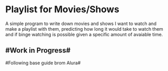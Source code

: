 <h1>Playlist for Movies/Shows</h1>
A simple program to write down movies and shows I want to watch and make a playlist with them, predicting how long it would take to watch them and if binge watching is possible given a specific amount of avaiable time.





#Work in Progress#
--
#Following base guide brom Alura#
